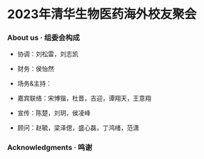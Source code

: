 # 2023年清华生物医药海外校友聚会

### About us · 组委会构成

- 协调：刘松雷，刘志凯

- 财务：侯怡然

- 场务&主持：

- 嘉宾联络：宋博锴，杜晋，吉迎，谭翔天，王意翔

- 宣传：陈楚，刘玥，侯凌峰

- 顾问：赵毓，梁泽偲，盛心磊，丁鸿绪，范潇
 
### Acknowledgments · 鸣谢

<!--
**Biomed-Reunion/Biomed-Reunion** is a ✨ _special_ ✨ repository because its `README.md` (this file) appears on your GitHub profile.

Here are some ideas to get you started:

- 🔭 I’m currently working on ...
- 🌱 I’m currently learning ...
- 👯 I’m looking to collaborate on ...
- 🤔 I’m looking for help with ...
- 💬 Ask me about ...
- 📫 How to reach me: ...
- 😄 Pronouns: ...
- ⚡ Fun fact: ...
-->
